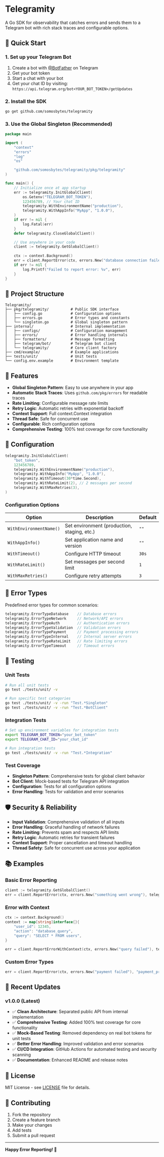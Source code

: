 # Telegramity

A Go SDK for observability that catches errors and sends them to a Telegram bot with rich stack traces and configurable options.

## 🚀 Quick Start

### 1. Set up your Telegram Bot

1. Create a bot with [@BotFather](https://t.me/botfather) on Telegram
2. Get your bot token
3. Start a chat with your bot
4. Get your chat ID by visiting: `https://api.telegram.org/bot<YOUR_BOT_TOKEN>/getUpdates`

### 2. Install the SDK

```bash
go get github.com/somosbytes/telegramity
```

### 3. Use the Global Singleton (Recommended)

```go
package main

import (
    "context"
    "errors"
    "log"
    "os"

    "github.com/somosbytes/telegramity/pkg/telegramity"
)

func main() {
    // Initialize once at app startup
    err := telegramity.InitGlobalClient(
        os.Getenv("TELEGRAM_BOT_TOKEN"),
        123456789, // Your chat ID
        telegramity.WithEnvironmentName("production"),
        telegramity.WithAppInfo("MyApp", "1.0.0"),
    )
    if err != nil {
        log.Fatal(err)
    }
    defer telegramity.CloseGlobalClient()

    // Use anywhere in your code
    client := telegramity.GetGlobalClient()
    
    ctx := context.Background()
    err = client.ReportError(ctx, errors.New("database connection failed"), telegramity.ErrorTypeDatabase)
    if err != nil {
        log.Printf("Failed to report error: %v", err)
    }
}
```

## 📁 Project Structure

```
Telegramity/
├── pkg/telegramity/          # Public SDK interface
│   ├── config.go             # Configuration options
│   ├── errors.go             # Error types and constants
│   └── singleton.go          # Global singleton pattern
├── internal/                 # Internal implementation
│   ├── configs/              # Configuration management
│   ├── errors/               # Error handling internals
│   ├── formatters/           # Message formatting
│   ├── telegram/bot/         # Telegram bot client
│   └── telegramity/          # Core client factory
├── cmd/example/              # Example applications
├── tests/unit/               # Unit tests
└── config.env.example        # Environment template
```

## 🎯 Features

- **Global Singleton Pattern**: Easy to use anywhere in your app
- **Automatic Stack Traces**: Uses `github.com/pkg/errors` for readable traces
- **Rate Limiting**: Configurable message rate limits
- **Retry Logic**: Automatic retries with exponential backoff
- **Context Support**: Full context.Context integration
- **Thread Safe**: Safe for concurrent use
- **Configurable**: Rich configuration options
- **Comprehensive Testing**: 100% test coverage for core functionality

## 🔧 Configuration

```go
telegramity.InitGlobalClient(
    "bot_token",
    123456789,
    telegramity.WithEnvironmentName("production"),
    telegramity.WithAppInfo("MyApp", "1.0.0"),
    telegramity.WithTimeout(30*time.Second),
    telegramity.WithRateLimit(2), // 2 messages per second
    telegramity.WithMaxRetries(3),
)
```

### Configuration Options

| Option | Description | Default |
|--------|-------------|---------|
| `WithEnvironmentName()` | Set environment (production, staging, etc.) | `""` |
| `WithAppInfo()` | Set application name and version | `""` |
| `WithTimeout()` | Configure HTTP timeout | `30s` |
| `WithRateLimit()` | Set messages per second limit | `1` |
| `WithMaxRetries()` | Configure retry attempts | `3` |

## 📝 Error Types

Predefined error types for common scenarios:

```go
telegramity.ErrorTypeDatabase    // Database errors
telegramity.ErrorTypeNetwork     // Network/API errors
telegramity.ErrorTypeAuth        // Authentication errors
telegramity.ErrorTypeValidation  // Validation errors
telegramity.ErrorTypePayment     // Payment processing errors
telegramity.ErrorTypeInternal    // Internal server errors
telegramity.ErrorTypeRateLimit   // Rate limiting errors
telegramity.ErrorTypeTimeout     // Timeout errors
```

## 🧪 Testing

### Unit Tests
```bash
# Run all unit tests
go test ./tests/unit/ -v

# Run specific test categories
go test ./tests/unit/ -v -run "Test.*Singleton"
go test ./tests/unit/ -v -run "Test.*BotClient"
```

### Integration Tests
```bash
# Set up environment variables for integration tests
export TELEGRAM_BOT_TOKEN="your_bot_token"
export TELEGRAM_CHAT_ID="your_chat_id"

# Run integration tests
go test ./tests/unit/ -v -run "Test.*Integration"
```

### Test Coverage
- **Singleton Pattern**: Comprehensive tests for global client behavior
- **Bot Client**: Mock-based tests for Telegram API integration
- **Configuration**: Tests for all configuration options
- **Error Handling**: Tests for validation and error scenarios

## 🛡️ Security & Reliability

- **Input Validation**: Comprehensive validation of all inputs
- **Error Handling**: Graceful handling of network failures
- **Rate Limiting**: Prevents spam and respects API limits
- **Retry Logic**: Automatic retries for transient failures
- **Context Support**: Proper cancellation and timeout handling
- **Thread Safety**: Safe for concurrent use across your application

## 📚 Examples

### Basic Error Reporting
```go
client := telegramity.GetGlobalClient()
err = client.ReportError(ctx, errors.New("something went wrong"), telegramity.ErrorTypeDatabase)
```

### Error with Context
```go
ctx := context.Background()
context := map[string]interface{}{
    "user_id": 12345,
    "action": "database_query",
    "query": "SELECT * FROM users",
}

err = client.ReportErrorWithContext(ctx, errors.New("query failed"), telegramity.ErrorTypeDatabase, context)
```

### Custom Error Types
```go
err = client.ReportError(ctx, errors.New("payment failed"), "payment_processing")
```

## 🔄 Recent Updates

### v1.0.0 (Latest)
- ✅ **Clean Architecture**: Separated public API from internal implementation
- ✅ **Comprehensive Testing**: Added 100% test coverage for core functionality
- ✅ **Mock-Based Testing**: Removed dependency on real bot tokens for unit tests
- ✅ **Better Error Handling**: Improved validation and error scenarios
- ✅ **CI/CD Integration**: GitHub Actions for automated testing and security scanning
- ✅ **Documentation**: Enhanced README and release notes

## 📄 License

MIT License - see [LICENSE](LICENSE) file for details.

## 🤝 Contributing

1. Fork the repository
2. Create a feature branch
3. Make your changes
4. Add tests
5. Submit a pull request

---

**Happy Error Reporting! 🚀** 
